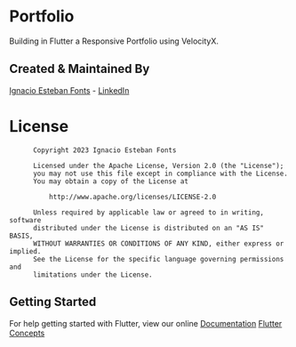 # Portfolio

Building in Flutter a Responsive Portfolio using VelocityX.

## Created & Maintained By

[Ignacio Esteban Fonts](https://github.com/fontsignacio) - [LinkedIn](https://www.linkedin.com/in/ignacio-esteban-fonts-731588165/)

# License

          Copyright 2023 Ignacio Esteban Fonts

          Licensed under the Apache License, Version 2.0 (the "License");
          you may not use this file except in compliance with the License.
          You may obtain a copy of the License at

              http://www.apache.org/licenses/LICENSE-2.0

          Unless required by applicable law or agreed to in writing, software
          distributed under the License is distributed on an "AS IS" BASIS,
          WITHOUT WARRANTIES OR CONDITIONS OF ANY KIND, either express or implied.
          See the License for the specific language governing permissions and
          limitations under the License.
      
      
 ## Getting Started

For help getting started with Flutter, view our online
[Documentation](https://flutter.io/)      [Flutter Concepts](https://github.com/fontsignacio/Flutter)
